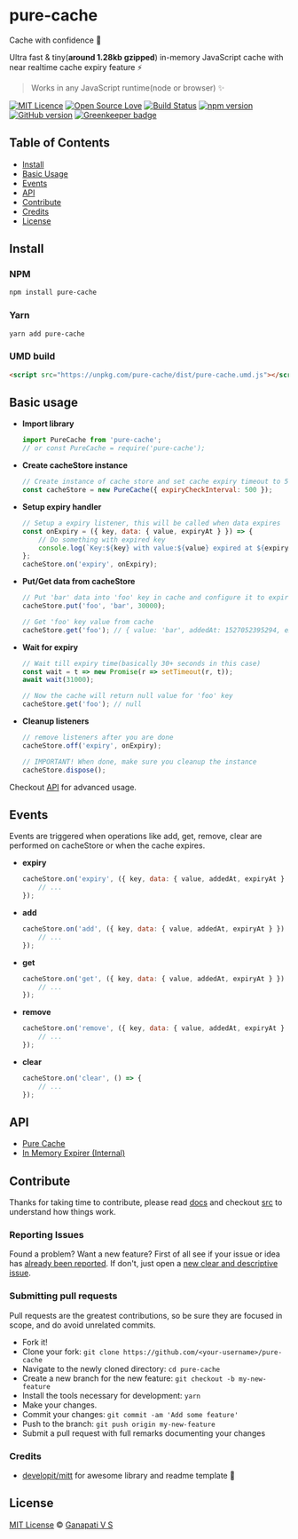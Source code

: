 # pure-cache

Cache with confidence 🎉

Ultra fast & tiny(**around 1.28kb gzipped**) in-memory JavaScript cache with near realtime cache expiry feature ⚡

> Works in any JavaScript runtime(node or browser) ✨

[![MIT Licence](https://badges.frapsoft.com/os/mit/mit.svg?v=103)](https://opensource.org/licenses/mit-license.php)
[![Open Source Love](https://badges.frapsoft.com/os/v2/open-source.svg?v=103)](https://github.com/ganapativs/pure-cache/)
[![Build Status](https://travis-ci.com/ganapativs/pure-cache.svg?branch=master)](https://travis-ci.com/ganapativs/pure-cache)
[![npm version](https://badge.fury.io/js/pure-cache.svg)](https://badge.fury.io/js/pure-cache)
[![GitHub version](https://badge.fury.io/gh/ganapativs%2Fpure-cache.svg)](https://badge.fury.io/gh/ganapativs%2Fpure-cache) [![Greenkeeper badge](https://badges.greenkeeper.io/ganapativs/pure-cache.svg)](https://greenkeeper.io/)

## Table of Contents

- [Install](#install)
- [Basic Usage](#basic-usage)
- [Events](#events)
- [API](#api)
- [Contribute](#contribute)
- [Credits](#credits)
- [License](#license)

## Install

### NPM

```sh
npm install pure-cache
```

### Yarn

```sh
yarn add pure-cache
```

### UMD build

```html
<script src="https://unpkg.com/pure-cache/dist/pure-cache.umd.js"></script>
```

## Basic usage

- **Import library**

    ```js
    import PureCache from 'pure-cache';
    // or const PureCache = require('pure-cache');
    ```

- **Create cacheStore instance**

    ```js
    // Create instance of cache store and set cache expiry timeout to 500ms
    const cacheStore = new PureCache({ expiryCheckInterval: 500 });
    ```

- **Setup expiry handler**

    ```js
    // Setup a expiry listener, this will be called when data expires
    const onExpiry = ({ key, data: { value, expiryAt } }) => {
        // Do something with expired key
        console.log(`Key:${key} with value:${value} expired at ${expiryAt}.`);
    };
    cacheStore.on('expiry', onExpiry);
    ```

- **Put/Get data from cacheStore**

    ```js
    // Put 'bar' data into 'foo' key in cache and configure it to expire after 30s
    cacheStore.put('foo', 'bar', 30000);

    // Get 'foo' key value from cache
    cacheStore.get('foo'); // { value: 'bar', addedAt: 1527052395294, expiryAt: 1527052425294 }
    ```

- **Wait for expiry**

    ```js
    // Wait till expiry time(basically 30+ seconds in this case)
    const wait = t => new Promise(r => setTimeout(r, t));
    await wait(31000);

    // Now the cache will return null value for 'foo' key
    cacheStore.get('foo'); // null
    ```

- **Cleanup listeners**

    ```js
    // remove listeners after you are done
    cacheStore.off('expiry', onExpiry);

    // IMPORTANT! When done, make sure you cleanup the instance
    cacheStore.dispose();
    ```

Checkout [API](#api) for advanced usage.

## Events

Events are triggered when operations like add, get, remove, clear are performed on cacheStore or when the cache expires.

- **expiry**

    ```js
    cacheStore.on('expiry', ({ key, data: { value, addedAt, expiryAt } }) => {
        // ...
    });
    ```

- **add**

    ```js
    cacheStore.on('add', ({ key, data: { value, addedAt, expiryAt } }) => {
        // ...
    });
    ```

- **get**

    ```js
    cacheStore.on('get', ({ key, data: { value, addedAt, expiryAt } }) => {
        // ...
    });
    ```

- **remove**

    ```js
    cacheStore.on('remove', ({ key, data: { value, addedAt, expiryAt } }) => {
        // ...
    });
    ```

- **clear**

    ```js
    cacheStore.on('clear', () => {
        // ...
    });
    ```

## API

- [Pure Cache](docs/pureCache.md)
- [In Memory Expirer (Internal)](docs/inMemoryExpirer.md)

## Contribute

Thanks for taking time to contribute, please read [docs](docs) and checkout [src](src) to understand how things work.

### Reporting Issues

Found a problem? Want a new feature? First of all see if your issue or idea has [already been reported](../../issues).
If don't, just open a [new clear and descriptive issue](../../issues/new).

### Submitting pull requests

Pull requests are the greatest contributions, so be sure they are focused in scope, and do avoid unrelated commits.

- Fork it!
- Clone your fork: `git clone https://github.com/<your-username>/pure-cache`
- Navigate to the newly cloned directory: `cd pure-cache`
- Create a new branch for the new feature: `git checkout -b my-new-feature`
- Install the tools necessary for development: `yarn`
- Make your changes.
- Commit your changes: `git commit -am 'Add some feature'`
- Push to the branch: `git push origin my-new-feature`
- Submit a pull request with full remarks documenting your changes

### Credits

- [developit/mitt](https://github.com/developit/mitt) for awesome library and readme template 🙏

## License

[MIT License](https://opensource.org/licenses/MIT) © [Ganapati V S](http://meetguns.com)
